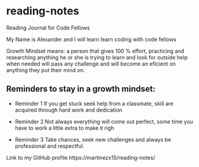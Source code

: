 # reading-notes
Reading Journal for Code Fellows

My Name is Alexander and I will learn learn coding with code fellows

Growth Mindset means: a person that gives 100 % effort, practicing and researching anything 
he or she is trying to learn and look for outside help when needed will pass any challenge 
and will become an eficient on anything they put their mind on.

## Reminders to stay in a growth mindset:

- Reminder 1 
If you get stuck seek help from a classmate, 
skill are acquired through hard work and dedication

- Reminder 2
Not always everything will come out perfect, 
some time you have to work a little extra to make it righ

- Reminder 3
 Take chances, seek new challenges and 
 always be professional and respectful. 
 
 Link to my GitHub profile   https://martinezx15/reading-notes/
